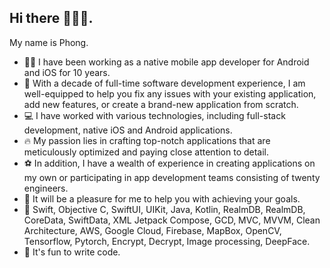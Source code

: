 ## Hi there 🙋🏻‍♂️.
 My name is Phong.

- 🧑‍💻 I have been working as a native mobile app developer for Android and iOS for 10 years.
- 🌱 With a decade of full-time software development experience, I am well-equipped to help you fix any issues with your existing application, add new features, or create a brand-new application from scratch.
- 💻 I have worked with various technologies, including full-stack development, native iOS and Android applications.
- 🔥 My passion lies in crafting top-notch applications that are meticulously optimized and paying close attention to detail.
- ⚽ In addition, I have a wealth of experience in creating applications on my own or participating in app development teams consisting of twenty engineers.
- 🚀 It will be a pleasure for me to help you with achieving your goals.
- 💪 Swift, Objective C, SwiftUI, UIKit, Java, Kotlin, RealmDB, RealmDB, CoreData, SwiftData, XML Jetpack Compose, GCD, MVC, MVVM, Clean Architecture, AWS, Google Cloud, Firebase, MapBox, OpenCV, Tensorflow, Pytorch, Encrypt, Decrypt, Image processing, DeepFace.
- 🥳 It's fun to write code.

